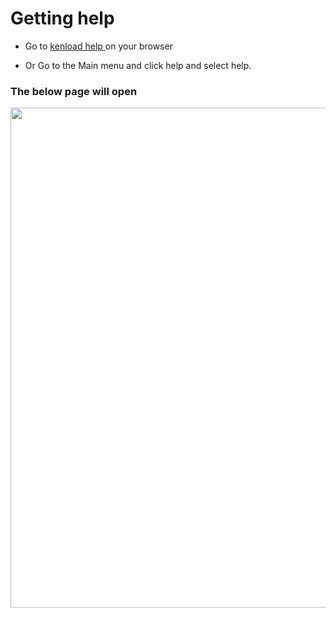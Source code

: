 # Getting help

- Go to [kenload help ](http://micna.co.ke/help/kenload/Introduction.html) on your browser

- Or Go to the Main menu and click help and select help.

### The below page will open

<div style="">
<img src="/assets/images/kenloadv2usermanual.png" style="margin:opx;" width="900" height="800" />
</div>
